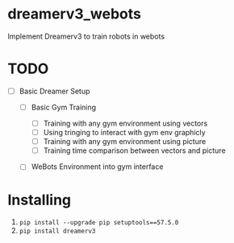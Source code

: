 # dreamerv3_webots
Implement Dreamerv3 to train robots in webots

# TODO
- [ ] Basic Dreamer Setup
    - [ ] Basic Gym Training
        - [ ] Training with any gym environment using vectors
        - [ ] Using tringing to interact with gym env graphicly
        - [ ] Training with any gym environment using picture
        - [ ] Training time comparison between vectors and picture
    - [ ] WeBots Environment into gym interface



# Installing
1) `pip install --upgrade pip setuptools==57.5.0`
2) `pip install dreamerv3`
